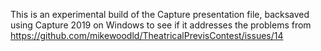 This is an experimental build of the Capture presentation file, backsaved using Capture 2019 on Windows to see if it addresses the problems from https://github.com/mikewoodld/TheatricalPrevisContest/issues/14

